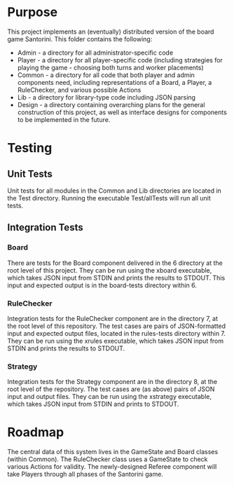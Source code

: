 # Purpose

This project implements an (eventually) distributed version of the board game
Santorini. This folder contains the following:

* Admin - a directory for all administrator-specific code
* Player - a directory for all player-specific code (including strategies for 
playing the game - choosing both turns and worker placements)
* Common - a directory for all code that both player and admin components need,
including representations of a Board, a Player, a RuleChecker, and various
possible Actions
* Lib - a directory for library-type code including JSON parsing
* Design - a directory containing overarching plans for the general construction
 of this project, as well as interface designs for components to be implemented
 in the future.

# Testing

## Unit Tests

Unit tests for all modules in the Common and Lib directories are located in the
Test directory. Running the executable Test/allTests will run all unit tests.

## Integration Tests

### Board
There are tests for the Board component delivered in the 6 directory at the
root level of this project. They can be run using the xboard executable, which
takes JSON input from STDIN and prints the results to STDOUT. This input and
expected output is in the board-tests directory within 6.

### RuleChecker
Integration tests for the RuleChecker component are in the directory 7, at the root
level of this repository. The test cases are pairs of JSON-formatted input and
expected output files, located in the rules-tests directory within 7.
They can be run using the xrules executable, which takes JSON input from STDIN
and prints the results to STDOUT.

### Strategy
Integration tests for the Strategy component are in the directory 8, at the
root level of the repository. The test cases are (as above) pairs of JSON
input and output files. They can be run using the xstrategy executable, 
which takes JSON input from STDIN and prints to STDOUT.

# Roadmap

The central data of this system lives in the GameState and Board classes
(within Common). The RuleChecker class uses a GameState to check various
Actions for validity. The newly-designed Referee component will take
Players through all phases of the Santorini game.

